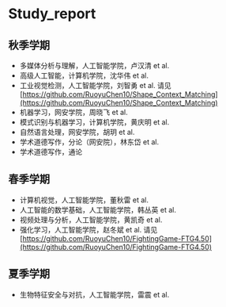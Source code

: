 # Study_report

## 秋季学期

- 多媒体分析与理解，人工智能学院，卢汉清 et al.
- 高级人工智能，计算机学院，沈华伟 et al.
- 工业视觉检测，人工智能学院，刘智勇 et al. 请见[https://github.com/RuoyuChen10/Shape_Context_Matching](https://github.com/RuoyuChen10/Shape_Context_Matching)
- 机器学习，网安学院，周晓飞 et al.
- 模式识别与机器学习，计算机学院，黄庆明 et al.
- 自然语言处理，网安学院，胡玥 et al.
- 学术道德写作，分论（网安院），林东岱 et al.
- 学术道德写作，通论

## 春季学期

- 计算机视觉，人工智能学院，董秋雷 et al.
- 人工智能的数学基础，人工智能学院，韩丛英 et al.
- 视频处理与分析，人工智能学院，黄凯奇 et al.
- 强化学习，人工智能学院，赵冬斌 et al. 请见[https://github.com/RuoyuChen10/FightingGame-FTG4.50](https://github.com/RuoyuChen10/FightingGame-FTG4.50)

## 夏季学期

- 生物特征安全与对抗，人工智能学院，雷震 et al.


